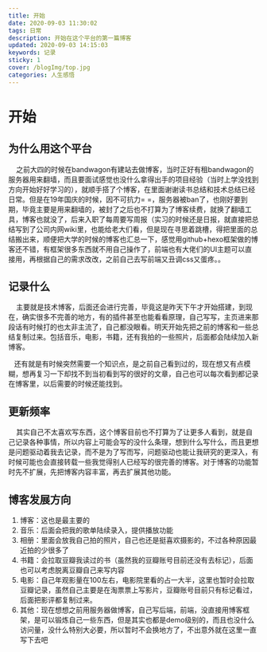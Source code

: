 ```yaml
---
title: 开始
date: 2020-09-03 11:30:02
tags: 日常
description: 开始在这个平台的第一篇博客
updated: 2020-09-03 14:15:03 
keywords: 记录
sticky: 1
cover: /blogImg/top.jpg
categories: 人生感悟
---
```

# 开始
## 为什么用这个平台
&nbsp;&nbsp;&nbsp;&nbsp;之前大四的时候在bandwagon有建站去做博客，当时正好有租bandwagon的服务器用来翻墙，而且要面试感觉也没什么拿得出手的项目经验（当时上学没找到方向开始好好学习的），就顺手搭了个博客，在里面谢谢读书总结和技术总结已经日常。但是在19年国庆的时候，因不可抗力= =，服务器被ban了，也刚好要到期，毕竟主要是用来翻墙的，被封了之后也不打算为了博客续费，就换了翻墙工具，博客也就没了，后来入职了每周要写周报（实习的时候还是日报，就直接把总结写到了公司内网wiki里，也能给老大们看，但是现在寻思着跳槽，得把里面的总结搬出来，顺便把大学的时候的博客也汇总一下，感觉用github+hexo框架做的博客还不错，有框架很多东西就不用自己操作了，前端也有大佬们的UI主题可以直接用，再根据自己的需求改改，之前自己去写前端又丑调css又蛋疼。。
## 记录什么
&nbsp;&nbsp;&nbsp;&nbsp;主要就是技术博客，后面还会进行完善，毕竟这是昨天下午才开始搭建，到现在，确实很多不完善的地方，有的插件甚至也能看看原理，自己写写，主页进来那段话有时候打的也太非主流了，自己都没眼看。明天开始先把之前的博客和一些总结复制过来。包括音乐，电影，书籍，还有我拍的一些照片，后面都会陆续加入新博客。

&nbsp;&nbsp;&nbsp;还有就是有时候突然需要一个知识点，是之前自己看到过的，现在想又有点模糊，想再复习一下却找不到当初看到写的很好的文章，自己也可以每次看到都记录在博客里，以后需要的时候还能找到。

## 更新频率
&nbsp;&nbsp;&nbsp;&nbsp;其实自己不太喜欢写东西，这个博客目前也不打算为了让更多人看到，就是自己记录各种事情，所以内容上可能会写的没什么条理，想到什么写什么，而且更想是问题驱动着我去记录，而不是为了写而写，问题驱动也能让我研究的更深入，有时候可能也会直接转载一些我觉得别人已经写的很完善的博客。对于博客的功能暂时先不扩展，先把博客内容丰富，再去扩展其他功能。
## 博客发展方向
1. 博客：这也是最主要的
2. 音乐：后面会把我的歌单陆续录入，提供播放功能
3. 相册：里面会放我自己拍的照片，自己也还是挺喜欢摄影的，不过各种原因最近拍的少很多了
4. 书籍：会拉取豆瓣我读过的书（虽然我的豆瓣账号目前还没有去标记），后面也可以考虑脱离豆瓣自己来写内容
5. 电影：自己年观影量在100左右，电影院里看的占一大半，这里也暂时会拉取豆瓣记录，虽然自己主要是在淘票票上写影片，豆瓣账号目前只有标记看过，后面把影评都复制过来。
6. 其他：现在想想之前用服务器做博客，自己写后端，前端，没直接用博客框架，是可以锻炼自己一些东西，但是其实也都是demo级别的，而且也没什么访问量，没什么特别大必要，所以暂时不会换地方了，不出意外就在这里一直写下去吧
